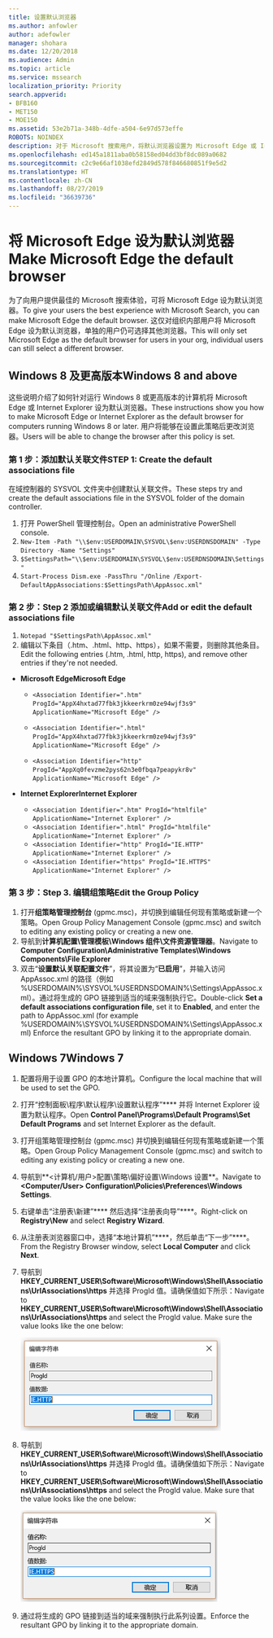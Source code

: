 ```yaml
---
title: 设置默认浏览器
ms.author: anfowler
author: adefowler
manager: shohara
ms.date: 12/20/2018
ms.audience: Admin
ms.topic: article
ms.service: mssearch
localization_priority: Priority
search.appverid:
- BFB160
- MET150
- MOE150
ms.assetid: 53e2b71a-348b-4dfe-a504-6e97d573effe
ROBOTS: NOINDEX
description: 对于 Microsoft 搜索用户，将默认浏览器设置为 Microsoft Edge 或 Internet Explorer。
ms.openlocfilehash: ed145a1811aba0b58158ed04dd3bf8dc089a0682
ms.sourcegitcommit: c2c9e66af1038efd2849d578f846680851f9e5d2
ms.translationtype: HT
ms.contentlocale: zh-CN
ms.lasthandoff: 08/27/2019
ms.locfileid: "36639736"
---
```

# <a name="make-microsoft-edge-the-default-browser"></a><span data-ttu-id="115fa-103">将 Microsoft Edge 设为默认浏览器</span><span class="sxs-lookup"><span data-stu-id="115fa-103">Make Microsoft Edge the default browser</span></span>
  
<span data-ttu-id="115fa-104">为了向用户提供最佳的 Microsoft 搜索体验，可将 Microsoft Edge 设为默认浏览器。</span><span class="sxs-lookup"><span data-stu-id="115fa-104">To give your users the best experience with Microsoft Search, you can make Microsoft Edge the default browser.</span></span> <span data-ttu-id="115fa-105">这仅对组织内部用户将 Microsoft Edge 设为默认浏览器，单独的用户仍可选择其他浏览器。</span><span class="sxs-lookup"><span data-stu-id="115fa-105">This will only set Microsoft Edge as the default browser for users in your org, individual users can still select a different browser.</span></span>
  
  
## <a name="windows-8-and-later"></a><span data-ttu-id="115fa-106">Windows 8 及更高版本</span><span class="sxs-lookup"><span data-stu-id="115fa-106">Windows 8 and above</span></span>

<span data-ttu-id="115fa-107">这些说明介绍了如何针对运行 Windows 8 或更高版本的计算机将 Microsoft Edge 或 Internet Explorer 设为默认浏览器。</span><span class="sxs-lookup"><span data-stu-id="115fa-107">These instructions show you how to make Microsoft Edge or Internet Explorer as the default browser for computers running Windows 8 or later.</span></span> <span data-ttu-id="115fa-108">用户将能够在设置此策略后更改浏览器。</span><span class="sxs-lookup"><span data-stu-id="115fa-108">Users will be able to change the browser after this policy is set.</span></span>
  
### <a name="step-1-create-the-default-associations-file"></a><span data-ttu-id="115fa-109">第 1 步：添加默认关联文件</span><span class="sxs-lookup"><span data-stu-id="115fa-109">STEP 1: Create the default associations file</span></span>
<span data-ttu-id="115fa-110">在域控制器的 SYSVOL 文件夹中创建默认关联文件。</span><span class="sxs-lookup"><span data-stu-id="115fa-110">These steps try and create the default associations file in the SYSVOL folder of the domain controller.</span></span>

1. <span data-ttu-id="115fa-111">打开 PowerShell 管理控制台。</span><span class="sxs-lookup"><span data-stu-id="115fa-111">Open an administrative PowerShell console.</span></span>
1. `New-Item -Path "\\$env:USERDOMAIN\SYSVOL\$env:USERDNSDOMAIN" -Type Directory -Name "Settings"`
1. `$SettingsPath="\\$env:USERDOMAIN\SYSVOL\$env:USERDNSDOMAIN\Settings"`
1. `Start-Process Dism.exe -PassThru "/Online /Export-DefaultAppAssociations:$SettingsPath\AppAssoc.xml"`
    
  
### <a name="step-2-add-or-edit-the-default-associations-file"></a><span data-ttu-id="115fa-112">第 2 步：</span><span class="sxs-lookup"><span data-stu-id="115fa-112">Step 2</span></span> <span data-ttu-id="115fa-113">添加或编辑默认关联文件</span><span class="sxs-lookup"><span data-stu-id="115fa-113">Add or edit the default associations file</span></span>

1. `Notepad "$SettingsPath\AppAssoc.xml"`
1. <span data-ttu-id="115fa-114">编辑以下条目（.htm、.html、http、https），如果不需要，则删除其他条目。</span><span class="sxs-lookup"><span data-stu-id="115fa-114">Edit the following entries (.htm, .html, http, https), and remove other entries if they're not needed.</span></span>
  - <span data-ttu-id="115fa-115">**Microsoft Edge**</span><span class="sxs-lookup"><span data-stu-id="115fa-115">**Microsoft Edge**</span></span>
    - `<Association Identifier=".htm" ProgId="AppX4hxtad77fbk3jkkeerkrm0ze94wjf3s9" ApplicationName="Microsoft Edge" />`
              
    - `<Association Identifier=".html" ProgId="AppX4hxtad77fbk3jkkeerkrm0ze94wjf3s9" ApplicationName="Microsoft Edge" />`
    - `<Association Identifier="http" ProgId="AppXq0fevzme2pys62n3e0fbqa7peapykr8v" ApplicationName="Microsoft Edge" />`
    
  - <span data-ttu-id="115fa-116">**Internet Explorer**</span><span class="sxs-lookup"><span data-stu-id="115fa-116">**Internet Explorer**</span></span>
    
    - `<Association Identifier=".htm" ProgId="htmlfile" ApplicationName="Internet Explorer" />`        
    - `<Association Identifier=".html" ProgId="htmlfile" ApplicationName="Internet Explorer" />`
    - `<Association Identifier="http" ProgId="IE.HTTP" ApplicationName="Internet Explorer" />`
    - `<Association Identifier="https" ProgId="IE.HTTPS" ApplicationName="Internet Explorer" />`

### <a name="step-3-edit-the-group-policy"></a><span data-ttu-id="115fa-117">第 3 步：</span><span class="sxs-lookup"><span data-stu-id="115fa-117">Step 3.</span></span> <span data-ttu-id="115fa-118">编辑组策略</span><span class="sxs-lookup"><span data-stu-id="115fa-118">Edit the Group Policy</span></span>

1. <span data-ttu-id="115fa-119">打开**组策略管理控制台** (gpmc.msc)，并切换到编辑任何现有策略或新建一个策略。</span><span class="sxs-lookup"><span data-stu-id="115fa-119">Open Group Policy Management Console (gpmc.msc) and switch to editing any existing policy or creating a new one.</span></span>
1. <span data-ttu-id="115fa-120">导航到**计算机配置\管理模板\Windows 组件\文件资源管理器**。</span><span class="sxs-lookup"><span data-stu-id="115fa-120">Navigate to **Computer Configuration\Administrative Templates\Windows Components\File Explorer**</span></span>
1. <span data-ttu-id="115fa-121">双击“**设置默认关联配置文件**”，将其设置为“**已启用**”，并输入访问 AppAssoc.xml 的路径（例如 %USERDOMAIN%\SYSVOL\%USERDNSDOMAIN%\Settings\AppAssoc.xml）。通过将生成的 GPO 链接到适当的域来强制执行它。</span><span class="sxs-lookup"><span data-stu-id="115fa-121">Double-click **Set a default associations configuration file**, set it to **Enabled**, and enter the path to AppAssoc.xml (for example %USERDOMAIN%\SYSVOL\%USERDNSDOMAIN%\Settings\AppAssoc.xml) Enforce the resultant GPO by linking it to the appropriate domain.</span></span>

  
## <a name="windows-7"></a><span data-ttu-id="115fa-122">Windows 7</span><span class="sxs-lookup"><span data-stu-id="115fa-122">Windows 7</span></span>

1. <span data-ttu-id="115fa-123">配置将用于设置 GPO 的本地计算机。</span><span class="sxs-lookup"><span data-stu-id="115fa-123">Configure the local machine that will be used to set the GPO.</span></span>
    
1. <span data-ttu-id="115fa-124">打开“控制面板\程序\默认程序\设置默认程序”\*\*\*\* 并将 Internet Explorer 设置为默认程序。</span><span class="sxs-lookup"><span data-stu-id="115fa-124">Open **Control Panel\Programs\Default Programs\Set Default Programs** and set Internet Explorer as the default.</span></span> 
    
2. <span data-ttu-id="115fa-125">打开组策略管理控制台 (gpmc.msc) 并切换到编辑任何现有策略或新建一个策略。</span><span class="sxs-lookup"><span data-stu-id="115fa-125">Open Group Policy Management Console (gpmc.msc) and switch to editing any existing policy or creating a new one.</span></span>
    
1. <span data-ttu-id="115fa-126">导航到**\<计算机/用户\>配置\策略\偏好设置\Windows 设置**。</span><span class="sxs-lookup"><span data-stu-id="115fa-126">Navigate to **\<Computer/User\> Configuration\Policies\Preferences\Windows Settings**.</span></span>
    
2. <span data-ttu-id="115fa-127">右键单击“注册表\新建”\*\*\*\* 然后选择“注册表向导”\*\*\*\*。</span><span class="sxs-lookup"><span data-stu-id="115fa-127">Right-click on **Registry\New** and select **Registry Wizard**.</span></span>
    
3. <span data-ttu-id="115fa-128">从注册表浏览器窗口中，选择“本地计算机”\*\*\*\*，然后单击“下一步”\*\*\*\*。</span><span class="sxs-lookup"><span data-stu-id="115fa-128">From the Registry Browser window, select **Local Computer** and click **Next**.</span></span>
    
4. <span data-ttu-id="115fa-p105">导航到 **HKEY_CURRENT_USER\Software\Microsoft\Windows\Shell\Associations\UrlAssociations\https** 并选择 ProgId 值。请确保值如下所示：</span><span class="sxs-lookup"><span data-stu-id="115fa-p105">Navigate to **HKEY_CURRENT_USER\Software\Microsoft\Windows\Shell\Associations\UrlAssociations\https** and select the ProgId value. Make sure the value looks like the one below:</span></span> 
    
    ![在编辑字符串中选择 ProgID 值](media/f6173dcc-b898-4967-8c40-4b0fe411a92b.png)
  
5. <span data-ttu-id="115fa-p106">导航到 **HKEY_CURRENT_USER\Software\Microsoft\Windows\Shell\Associations\UrlAssociations\https** 并选择 ProgId 值。请确保值如下所示：</span><span class="sxs-lookup"><span data-stu-id="115fa-p106">Navigate to **HKEY_CURRENT_USER\Software\Microsoft\Windows\Shell\Associations\UrlAssociations\https** and select the ProgId value. Make sure that the value looks like the one below:</span></span> 
    
    ![在编辑字符串中选择 HTTPS 的 ProgId](media/3519e13b-4fe7-4d15-946c-82fd50fc49bb.png)
  
3. <span data-ttu-id="115fa-135">通过将生成的 GPO 链接到适当的域来强制执行此系列设置。</span><span class="sxs-lookup"><span data-stu-id="115fa-135">Enforce the resultant GPO by linking it to the appropriate domain.</span></span>
    
